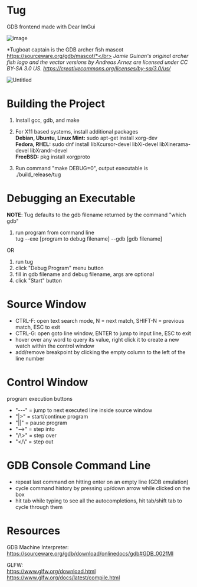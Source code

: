 # Tug
GDB frontend made with Dear ImGui

![image](https://user-images.githubusercontent.com/25188464/160298425-a5267c22-89fc-4d60-b93a-cd6dd9098924.png)

*Tugboat captain is the GDB archer fish mascot https://sourceware.org/gdb/mascot/*</br>
*Jamie Guinan's original archer fish logo and the vector versions by Andreas Arnez are licensed under CC BY-SA 3.0 US.*
*https://creativecommons.org/licenses/by-sa/3.0/us/*

![Untitled](https://github.com/kyle-sylvestre/Tug/assets/25188464/b5db9a13-717e-4e51-9702-dc2d8b28fea9)

# Building the Project

1. Install gcc, gdb, and make </br>
2. For X11 based systems, install additional packages </br>
   **Debian, Ubuntu, Linux Mint:** sudo apt-get install xorg-dev </br>
   **Fedora, RHEL:** sudo dnf install libXcursor-devel libXi-devel libXinerama-devel libXrandr-devel </br>
   **FreeBSD:** pkg install xorgproto </br>

3. Run command "make DEBUG=0", output executable is ./build_release/tug

# Debugging an Executable

**NOTE**: Tug defaults to the gdb filename returned by the command "which gdb" </br>

1. run program from command line</br>
    tug --exe [program to debug filename] --gdb [gdb filename]</br>

OR 

1. run tug</br>
2. click "Debug Program" menu button</br>
3. fill in gdb filename and debug filename, args are optional</br>
4. click "Start" button</br>

# Source Window
* CTRL-F: open text search mode, N = next match, SHIFT-N = previous match, ESC to exit 
* CTRL-G: open goto line window, ENTER to jump to input line, ESC to exit
* hover over any word to query its value, right click it to create a new watch within the control window
* add/remove breakpoint by clicking the empty column to the left of the line number

# Control Window
program execution buttons</br>
* "---" = jump to next executed line inside source window
* "|>"  = start/continue program
* "||"  = pause program
* "-->" = step into
* "/\\>" = step over
* "</\\" = step out
  
# GDB Console Command Line
* repeat last command on hitting enter on an empty line (GDB emulation)
* cycle command history by pressing up/down arrow while clicked on the box
* hit tab while typing to see all the autocompletions, hit tab/shift tab to cycle through them

# Resources
GDB Machine Interpreter:</br>
https://sourceware.org/gdb/download/onlinedocs/gdb#GDB_002fMI</br>

GLFW:</br>
https://www.glfw.org/download.html</br>
https://www.glfw.org/docs/latest/compile.html</br>


